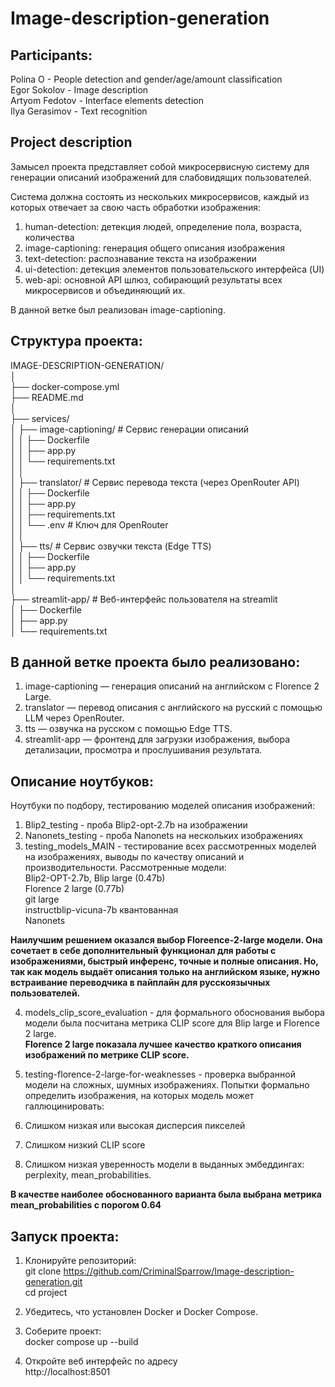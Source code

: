 # Image-description-generation

## Participants:  
  
Polina O - People detection and gender/age/amount classification   
Egor Sokolov - Image description  
Artyom Fedotov - Interface elements detection  
Ilya Gerasimov - Text recognition  

## Project description  
Замысел проекта представляет собой микросервисную систему для генерации описаний изображений для слабовидящих пользователей.  
  
Система должна состоять из нескольких микросервисов, каждый из которых отвечает за свою часть обработки изображения:  
  
1. human-detection: детекция людей, определение пола, возраста, количества  
2. image-captioning: генерация общего описания изображения  
3. text-detection: распознавание текста на изображении  
4. ui-detection: детекция элементов пользовательского интерфейса (UI)  
5. web-api: основной API шлюз, собирающий результаты всех микросервисов и объединяющий их.  

В данной ветке был реализован image-captioning.  

## Структура проекта:  

IMAGE-DESCRIPTION-GENERATION/  
│  
├── docker-compose.yml            
├── README.md               
│  
├── services/  
│   ├── image-captioning/       # Сервис генерации описаний  
│   │   ├── Dockerfile  
│   │   ├── app.py  
│   │   └── requirements.txt  
│   │  
│   ├── translator/             # Сервис перевода текста (через OpenRouter API)  
│   │   ├── Dockerfile  
│   │   ├── app.py  
│   │   ├── requirements.txt  
│   │   └── .env                # Ключ для OpenRouter  
│   │  
│   ├── tts/                    # Сервис озвучки текста (Edge TTS)  
│   │   ├── Dockerfile   
│   │   ├── app.py   
│   │   └── requirements.txt   
│  
├── streamlit-app/              # Веб-интерфейс пользователя на streamlit  
│   ├── Dockerfile  
│   ├── app.py   
│   └── requirements.txt  
  
## В данной ветке проекта было реализовано:  
1. image-captioning — генерация описаний на английском с Florence 2 Large.  
2. translator — перевод описания с английского на русский с помощью LLM через OpenRouter.  
3. tts — озвучка на русском с помощью Edge TTS.  
4. streamlit-app — фронтенд для загрузки изображения, выбора детализации, просмотра и прослушивания результата.  

## Описание ноутбуков:
Ноутбуки по подбору, тестированию моделей описания изображений:  
1. Blip2_testing - проба Blip2-opt-2.7b на изображении
2. Nanonets_testing - проба Nanonets на нескольких изображениях
3. testing_models_MAIN - тестирование всех рассмотренных моделей на изображениях, выводы по качеству описаний и производительности.
Рассмотренные модели:  
Blip2-OPT-2.7b, 
Blip large (0.47b)  
Florence 2 large (0.77b)  
git large  
instructblip-vicuna-7b квантованная  
Nanonets  

**Наилучшим решением оказался выбор Floreence-2-large модели. Она сочетает в себе дополнительный функционал для работы с изображениями, быстрый инференс, точные и полные описания. Но, так как модель выдаёт описания только на английском языке, нужно встраивание переводчика в пайплайн для русскоязычных пользователей.** 

4. models_clip_score_evaluation - для формального обоснования выбора модели была посчитана метрика CLIP score для Blip large и Florence 2 large.   
**Florence 2 large показала лучшее качество краткого описания изображений по метрике CLIP score.**  

5. testing-florence-2-large-for-weaknesses - проверка выбранной модели на сложных, шумных изображениях. 
Попытки формально определить изображения, на которых модель может галлюцинировать:
1. Слишком низкая или высокая дисперсия пикселей 
2. Слишком низкий CLIP score
3. Слишком низкая уверенность модели в выданных эмбеддингах: perplexity, mean_probabilities.

**В качестве наиболее обоснованного варианта была выбрана метрика mean_probabilities с порогом 0.64**


## Запуск проекта:  
1. Клонируйте репозиторий:  
git clone https://github.com/CriminalSparrow/Image-description-generation.git  
cd project  

2. Убедитесь, что установлен Docker и Docker Compose.  

3. Соберите проект:  
docker compose up --build  

4. Откройте веб интерфейс по адресу  
http://localhost:8501  
